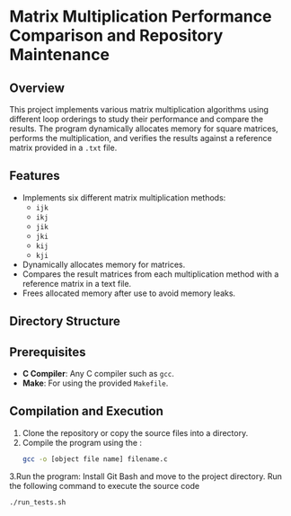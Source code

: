 # Matrix Multiplication Performance Comparison and Repository Maintenance

## Overview
This project implements various matrix multiplication algorithms using different loop orderings to study their performance and compare the results. The program dynamically allocates memory for square matrices, performs the multiplication, and verifies the results against a reference matrix provided in a `.txt` file.

## Features
- Implements six different matrix multiplication methods:
  - `ijk`
  - `ikj`
  - `jik`
  - `jki`
  - `kij`
  - `kji`
- Dynamically allocates memory for matrices.
- Compares the result matrices from each multiplication method with a reference matrix in a text file.
- Frees allocated memory after use to avoid memory leaks.

## Directory Structure


## Prerequisites
- **C Compiler**: Any C compiler such as `gcc`.
- **Make**: For using the provided `Makefile`.

## Compilation and Execution
1. Clone the repository or copy the source files into a directory.
2. Compile the program using the :
   ```bash
   gcc -o [object file name] filename.c
3.Run the program:
    Install Git Bash and move to the project directory. Run the following command to execute the source code
  ```bash
  ./run_tests.sh

